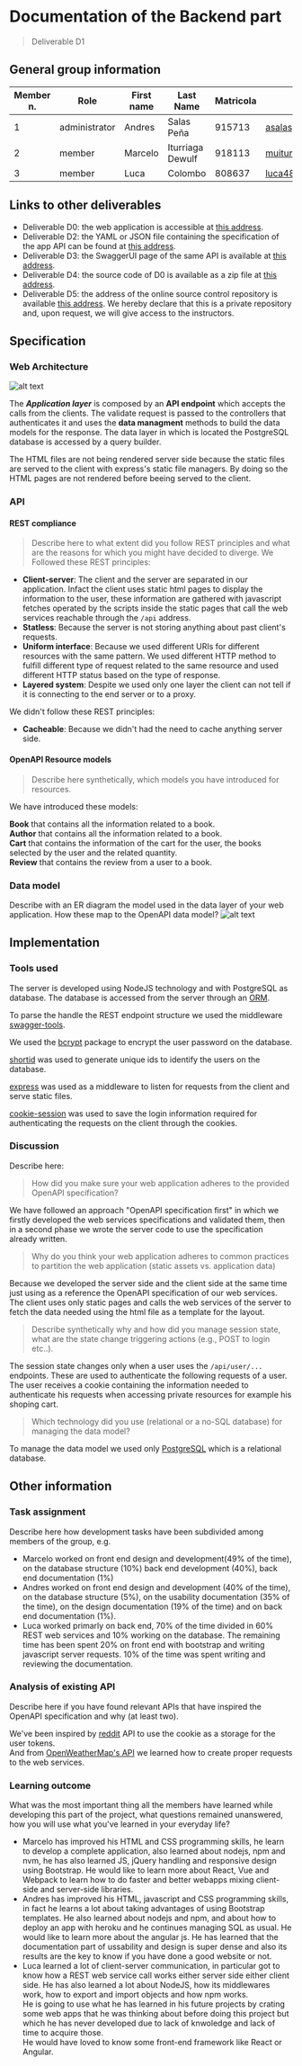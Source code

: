 # Documentation of the Backend part
> Deliverable D1
## General group information
| Member n. | Role | First name | Last Name | Matricola | Email address |
| --------- | ------------- | ---------- | --------- | --------- | --------------- |
| 1 | administrator | Andres | Salas Peña | 915713 | asalaspena@gmail.com |
| 2 | member | Marcelo | Iturriaga Dewulf | 918113 | muiturriaga@uc.cl |
| 3 | member | Luca | Colombo | 808637 | luca48.colombo@mail.polimi.it
## Links to other deliverables
- Deliverable D0: the web application is accessible at
[this address](https://hypermedia-bookshop.herokuapp.com/).
- Deliverable D2: the YAML or JSON file containing the specification of the app
API can be found at [this address](https://hypermedia-bookshop.herokuapp.com/openapi/swagger.yaml).
- Deliverable D3: the SwaggerUI page of the same API is available at
[this address](https://hypermedia-bookshop.herokuapp.com/docs).
- Deliverable D4: the source code of D0 is available as a zip file at
[this address](https://hypermedia-bookshop.herokuapp.com/backend/source.zip).
- Deliverable D5: the address of the online source control repository is
available [this address](https://github.com/andressp05/Hypermedia). We hereby declare that this
is a private repository and, upon request, we will give access to the
instructors.
## Specification
### Web Architecture
![alt text](../public/assets/img/Hypermedia_diagram.jpg "ER diagram")

The **_Application layer_** is composed by an **API endpoint** which accepts the calls from the clients. The validate request is passed to the controllers that authenticates it and uses the **data managment** methods to build the data models for the response. The data layer in which is located the PostgreSQL database is accessed by a query builder.

The HTML files are not being rendered server side because the static files are served to the client with express's static file managers. By doing so the HTML pages are not rendered before beeing served to the client.
### API
#### REST compliance

> Describe here to what extent did you follow REST principles and what are the reasons for which you might have decided to diverge.
We Followed these REST principles:

- **Client-server**: The client and the server are separated in our application. Infact the client uses static html pages to display the information to the user, these information are gathered with javascript fetches operated by the scripts inside the static pages that call the web services reachable through the `/api` address.
- **Statless**: Because the server is not storing anything about past client's requests.
- **Uniform interface**: Because we used different URIs for different resources with the same pattern. We used different HTTP method to fulfill different type of request related to the same resource and used different HTTP status based on the type of response.
- **Layered system**: Despite we used only one layer the client can not tell if it is connecting to the end server or to a proxy.

We didn't follow these REST principles:
- **Cacheable**: Because we didn't had the need to cache anything server side.

#### OpenAPI Resource models
> Describe here synthetically, which models you have introduced for resources.

We have introduced these models:

**Book** that contains all the information related to a book.  
**Author** that contains all the information related to a book.  
**Cart** that contains the information of the cart for the user, the books selected by the user and the related quantity.  
**Review** that contains the review from a user to a book.

### Data model
Describe with an ER diagram the model used in the data layer of your web
application. How these map to the OpenAPI data model?
![alt text](../public/assets/img/ER_Tables.png "Logo Title Text 1")
## Implementation
### Tools used

The server is developed using NodeJS technology and with PostgreSQL as database. The database is accessed from the server through an [ORM](https://knexjs.org/).

To parse the handle the REST endpoint structure we used the middleware [swagger-tools](https://www.npmjs.com/package/swagger-tools).

We used the [bcrypt](https://www.npmjs.com/package/bcrypt) package to encrypt the user password on the database.

[shortid](https://www.npmjs.com/package/shortid) was used to generate unique ids to identify the users on the database.

[express](http://expressjs.com/) was used as a middleware to listen for requests from the client and serve static files.

[cookie-session](http://expressjs.com/) was used to save the login information required for authenticating the requests on the client through the cookies.
### Discussion
Describe here:
> How did you make sure your web application adheres to the provided OpenAPI specification?

We have followed an approach "OpenAPI specification first" in which we firstly developed the web services specifications and validated them, then in a second phase we wrote the server code to use the specification already written.  

> Why do you think your web application adheres to common practices to partition the web application (static assets vs. application data)

Because we developed the server side and the client side at the same time just using as a reference the OpenAPI specification of our web services. The client uses only static pages and calls the web services of the server to fetch the data needed using the html file as a template for the layout.  

> Describe synthetically why and how did you manage session state, what are the state change triggering actions (e.g., POST to login etc..).

The session state changes only when a user uses the `/api/user/...` endpoints. These are used to authenticate the following requests of a user. The user receives a cookie containing the information needed to authenticate his requests when accessing private resources for example his shoping cart.  

> Which technology did you use (relational or a no-SQL database) for managing the data model?

To manage the data model we used only [PostgreSQL](https://www.postgresql.org/) which is a relational database.
## Other information

### Task assignment
Describe here how development tasks have been subdivided among members of the
group, e.g.
- Marcelo worked on front end design and development(49% of the time), on the database structure (10%) back end development (40%), back end documentation (1%)
- Andres worked on front end design and development (40% of the time), on the database structure (5%), on the usability documentation (35% of the time), on the design documentation (19% of the time) and on back end documentation (1%).
- Luca worked primarly on back end, 70% of the time divided in 60% REST web services and 10% working on the database. The remaining time has been spent 20% on front end with bootstrap and writing javascript server requests. 10% of the time was spent writing and reviewing the documentation.

### Analysis of existing API

Describe here if you have found relevant APIs that have inspired the OpenAPI
specification and why (at least two).

We've been inspired by [reddit](https://www.reddit.com/) API to use the cookie as a storage for the user tokens.  
And from [OpenWeatherMap's API](https://openweathermap.org/api) we learned how to create proper requests to the web services.

### Learning outcome
What was the most important thing all the members have learned while developing
this part of the project, what questions remained unanswered, how you will use
what you've learned in your everyday life?

- Marcelo has improved his HTML and CSS programming skills, he learn to develop a complete application, also learned about nodejs, npm and nvm, he has also learned JS, jQuery handling and responsive design using Bootstrap. He would like to learn more about React, Vue and Webpack to learn how to do faster and better webapps mixing client-side and server-side libraries.
- Andres has improved his HTML, javascript and CSS programming skills, in fact he learns a lot about taking advantages of using Bootstrap templates. He also learned about nodejs and npm, and about how to deploy an app with heroku and he continues managing SQL as usual. He would like to learn more about the angular js. He has learned that the documentation part of ussability and design is super dense and also its results are the key to know if you have done a good website or not.
- Luca learned a lot of client-server communication, in particular got to know how a REST web service call works either server side either client side. He has also learned a lot about NodeJS, how its middlewares work, how to export and import objects and how npm works.  
  He is going to use what he has learned in his future projects by crating some web apps that he was thinking about before doing this project but which he has never developed due to lack of knwoledge and lack of time to acquire those.  
  He would have loved to know some front-end framework like React or Angular.
